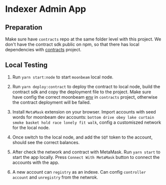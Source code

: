 # Indexer Admin App

## Preparation

Make sure have `contracts` repo at the same folder level with this project. We don't have the contract sdk public on npm, so that there has local dependencies with [contracts](https://github.com/subquery/contracts) project.

## Local Testing

1. Run `yarn start:node` to start `moonbeam` local node.

2. Run `yarn deploy:contract` to deploy the contract to local node, build the contract sdk and copy the deployment file to the project. Make sure have config the correct moonbeam [env](https://github.com/subquery/contracts/blob/main/.env_template) in `contracts` project, otherwise the contract deployment will be failed.

3. Install `MetaMask` extension on your browser. Import accounts with seed words for moonbeam dev accounts: `bottom drive obey lake curtain smoke basket hold race lonely fit walk`,  config a customiszed network for the local node.

4. Once switch to the local node, and add the `SQT` token to the account, should see the correct balances.

5. After check the network and contract with MetaMask. Run `yarn start` to start the app locally. Press `Connect With MetaMask` button to connect the accounts with the app.

6. A new account can `registry` as an indexe. Can config `controller account` and `unregistry` from the netwrok.
